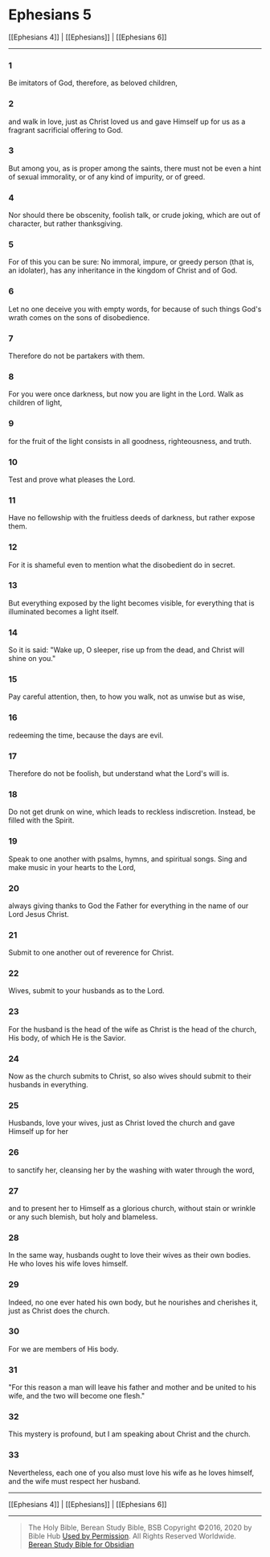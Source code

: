 # Ephesians 5

[[Ephesians 4]] | [[Ephesians]] | [[Ephesians 6]]

---

### 1
Be imitators of God, therefore, as beloved children,

### 2
and walk in love, just as Christ loved us and gave Himself up for us as a fragrant sacrificial offering to God.

### 3
But among you, as is proper among the saints, there must not be even a hint of sexual immorality, or of any kind of impurity, or of greed.

### 4
Nor should there be obscenity, foolish talk, or crude joking, which are out of character, but rather thanksgiving.

### 5
For of this you can be sure: No immoral, impure, or greedy person (that is, an idolater), has any inheritance in the kingdom of Christ and of God.

### 6
Let no one deceive you with empty words, for because of such things God's wrath comes on the sons of disobedience.

### 7
Therefore do not be partakers with them.

### 8
For you were once darkness, but now you are light in the Lord. Walk as children of light,

### 9
for the fruit of the light consists in all goodness, righteousness, and truth.

### 10
Test and prove what pleases the Lord.

### 11
Have no fellowship with the fruitless deeds of darkness, but rather expose them.

### 12
For it is shameful even to mention what the disobedient do in secret.

### 13
But everything exposed by the light becomes visible, for everything that is illuminated becomes a light itself.

### 14
So it is said: "Wake up, O sleeper, rise up from the dead, and Christ will shine on you."

### 15
Pay careful attention, then, to how you walk, not as unwise but as wise,

### 16
redeeming the time, because the days are evil.

### 17
Therefore do not be foolish, but understand what the Lord's will is.

### 18
Do not get drunk on wine, which leads to reckless indiscretion. Instead, be filled with the Spirit.

### 19
Speak to one another with psalms, hymns, and spiritual songs. Sing and make music in your hearts to the Lord,

### 20
always giving thanks to God the Father for everything in the name of our Lord Jesus Christ.

### 21
Submit to one another out of reverence for Christ.

### 22
Wives, submit to your husbands as to the Lord.

### 23
For the husband is the head of the wife as Christ is the head of the church, His body, of which He is the Savior.

### 24
Now as the church submits to Christ, so also wives should submit to their husbands in everything.

### 25
Husbands, love your wives, just as Christ loved the church and gave Himself up for her

### 26
to sanctify her, cleansing her by the washing with water through the word,

### 27
and to present her to Himself as a glorious church, without stain or wrinkle or any such blemish, but holy and blameless.

### 28
In the same way, husbands ought to love their wives as their own bodies. He who loves his wife loves himself.

### 29
Indeed, no one ever hated his own body, but he nourishes and cherishes it, just as Christ does the church.

### 30
For we are members of His body.

### 31
"For this reason a man will leave his father and mother and be united to his wife, and the two will become one flesh."

### 32
This mystery is profound, but I am speaking about Christ and the church.

### 33
Nevertheless, each one of you also must love his wife as he loves himself, and the wife must respect her husband.

---

[[Ephesians 4]] | [[Ephesians]] | [[Ephesians 6]]

---

> The Holy Bible, Berean Study Bible, BSB
> Copyright &copy;2016, 2020 by Bible Hub
> [Used by Permission](https://berean.bible/terms.htm). All Rights Reserved Worldwide.
> [Berean Study Bible for Obsidian](https://github.com/gapmiss/berean-study-bible-for-obsidian)</small>

